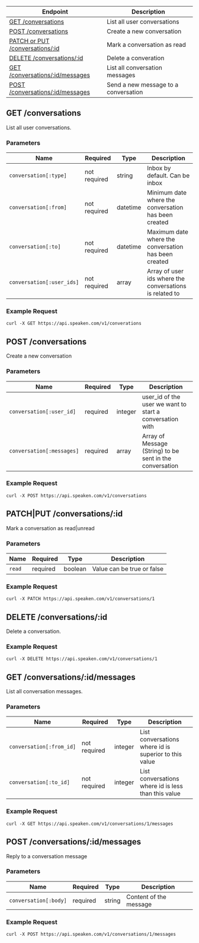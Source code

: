 |Endpoint|Description|
|--------|-----------|
|[GET /conversations](#get-conversation)| List all user conversations|
|[POST /conversations](#create-conversation)| Create a new conversation|
|[PATCH or PUT /conversations/:id](#patch-conversation)| Mark a conversation as read|
|[DELETE /conversations/:id](#delete-conversation)| Delete a converation|
|[GET /conversations/:id/messages](#get-conversation-messages)| List all conversation messages|
|[POST /conversations/:id/messages](#post-conversation-messages)| Send a new message to a conversation|

## GET /conversations

List all user conversations.

### Parameters

|Name|Required|Type|Description|
|----|--------|----|-----------|
|```conversation[:type]```|not required|string|Inbox by default. Can be inbox|sentbox|
|```conversation[:from]```|not required|datetime|Minimum date where the conversation has been created|
|```conversation[:to]```|not required|datetime|Maximum date where the conversation has been created|
|```conversation[:user_ids]```|not required|array|Array of user ids where the conversations is related to|


### Example Request

```curl -X GET https://api.speaken.com/v1/converations```


## POST /conversations

Create a new conversation

### Parameters

|Name|Required|Type|Description|
|----|--------|----|-----------|
|```conversation[:user_id]```|required|integer|user_id of the user we want to start a conversation with|
|```conversation[:messages]```|required|array|Array of Message (String) to be sent in the conversation|

### Example Request

```curl -X POST https://api.speaken.com/v1/conversations```


## PATCH|PUT /conversations/:id

Mark a conversation as read|unread

### Parameters

|Name|Required|Type|Description|
|----|--------|----|-----------|
|```read```|required|boolean|Value can be true or false|

### Example Request

```curl -X PATCH https://api.speaken.com/v1/conversations/1```


## DELETE /conversations/:id

Delete a conversation.

### Example Request

```curl -X DELETE https://api.speaken.com/v1/conversations/1```

## GET /conversations/:id/messages

List all conversation messages.

### Parameters

|Name|Required|Type|Description|
|----|--------|----|-----------|
|```conversation[:from_id]```|not required|integer|List conversations where id is superior to this value|
|```conversation[:to_id]```|not required|integer|List conversations where id is less than this value|


### Example Request

```curl -X GET https://api.speaken.com/v1/conversations/1/messages```


## POST /conversations/:id/messages

Reply to a conversation message

### Parameters

|Name|Required|Type|Description|
|----|--------|----|-----------|
|```conversation[:body]```|required|string|Content of the message|

### Example Request

```curl -X POST https://api.speaken.com/v1/conversations/1/messages```


